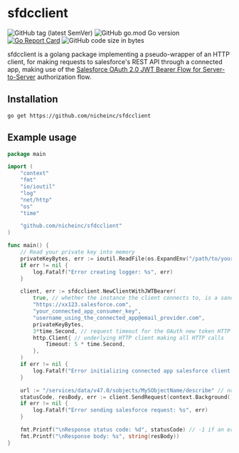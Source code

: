 # sfdcclient

![GitHub tag (latest SemVer)](https://img.shields.io/github/v/tag/nicheinc/sfdcclient)
![GitHub go.mod Go version](https://img.shields.io/github/go-mod/go-version/nicheinc/sfdcclient)
[![Go Report Card](https://goreportcard.com/badge/github.com/nicheinc/sfdcclient)](https://goreportcard.com/report/github.com/nicheinc/sfdcclient)
![GitHub code size in bytes](https://img.shields.io/github/languages/code-size/nicheinc/sfdcclient)

sfdcclient is a golang package implementing a pseudo-wrapper of an HTTP client,
for making requests to salesforce's REST API through a connected app,
making use of the [Salesforce OAuth 2.0 JWT Bearer Flow for Server-to-Server](https://help.salesforce.com/articleView?id=remoteaccess_oauth_jwt_flow.htm&type=5)
authorization flow.

## Installation
`go get https://github.com/nicheinc/sfdcclient`

## Example usage

```go
package main

import (
	"context"
	"fmt"
	"io/ioutil"
	"log"
	"net/http"
	"os"
	"time"

	"github.com/nicheinc/sfdcclient"
)

func main() {
	// Read your private key into memory
	privateKeyBytes, err := ioutil.ReadFile(os.ExpandEnv("/path/to/your/private/key/file.key"))
	if err != nil {
		log.Fatalf("Error creating logger: %s", err)
	}

	client, err := sfdcclient.NewClientWithJWTBearer(
		true, // whether the instance the client connects to, is a sandbox or not
		"https://xx123.salesforce.com",
		"your_connected_app_consumer_key",
		"username_using_the_connected_app@email_provider.com",
		privateKeyBytes,
		3*time.Second, // request timeout for the OAuth new token HTTP request (3 minute max)
		http.Client{ // underlying HTTP client making all HTTP calls
			Timeout: 5 * time.Second,
		},
	)
	if err != nil {
		log.Fatalf("Error initializing connected app salesforce client: %s", err)
	}

	url := "/services/data/v47.0/sobjects/MySObjectName/describe" // note that this is a relative URL to the salesforce instance server URL
	statusCode, resBody, err := client.SendRequest(context.Background(), http.MethodGet, url, nil, nil)
	if err != nil {
		log.Fatalf("Error sending salesforce request: %s", err)
	}

	fmt.Printf("\nResponse status code: %d", statusCode) // -1 if an error is returned by the SendRequest call
	fmt.Printf("\nResponse body: %s", string(resBody))
}

```
